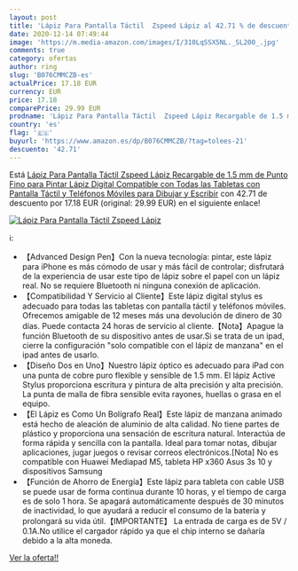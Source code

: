 ```yaml
---
layout: post
title: 'Lápiz Para Pantalla Táctil  Zspeed Lápiz al 42.71 % de descuento'
date: 2020-12-14 07:49:44
image: 'https://m.media-amazon.com/images/I/310LqSSX5NL._SL200_.jpg'
comments: true
category: ofertas
author: ring
slug: 'B076CMMCZB-es'
actualPrice: 17.18 EUR
currency: EUR
price: 17.18
comparePrice: 29.99 EUR
prodname: 'Lápiz Para Pantalla Táctil  Zspeed Lápiz Recargable de 1.5 mm de Punto Fino para Pintar  Lápiz Digital Compatible con Todas las Tabletas con Pantalla Táctil y Teléfonos Móviles para Dibujar y Escribir'
country: 'es'
flag: '🇪🇸'
buyurl: 'https://www.amazon.es/dp/B076CMMCZB/?tag=tolees-21'
descuento: '42.71'
---
```


Está [Lápiz Para Pantalla Táctil  Zspeed Lápiz Recargable de 1.5 mm de Punto Fino para Pintar  Lápiz Digital Compatible con Todas las Tabletas con Pantalla Táctil y Teléfonos Móviles para Dibujar y Escribir](https://www.amazon.es/dp/B076CMMCZB/?tag=tolees-21) con 42.71 de descuento por 17.18 EUR (original: 29.99 EUR) en el siguiente enlace!

[![Lápiz Para Pantalla Táctil  Zspeed Lápiz](https://m.media-amazon.com/images/I/310LqSSX5NL._SL200_.jpg)](https://www.amazon.es/dp/B076CMMCZB/?tag=tolees-21)

ℹ️:

- 【Advanced Design Pen】Con la nueva tecnología: pintar, este lápiz para iPhone es más cómodo de usar y más fácil de controlar; disfrutará de la experiencia de usar este tipo de lápiz sobre el papel con un lápiz real. No se requiere Bluetooth ni ninguna conexión de aplicación.
- 【Compatibilidad Y Servicio al Cliente】Este lápiz digital stylus es adecuado para todas las tabletas con pantalla táctil y teléfonos móviles. Ofrecemos amigable de 12 meses más una devolución de dinero de 30 días. Puede contacta 24 horas de servicio al cliente.【Nota】Apague la función Bluetooth de su dispositivo antes de usar.Si se trata de un ipad, cierre la configuración "solo compatible con el lápiz de manzana" en el ipad antes de usarlo.
- 【Diseño Dos en Uno】Nuestro lápiz óptico es adecuado para iPad con una punta de cobre puro flexible y sensible de 1.5 mm. El lápiz Active Stylus proporciona escritura y pintura de alta precisión y alta precisión. La punta de malla de fibra sensible evita rayones, huellas o grasa en el equipo.
- 【El Lápiz es Como Un Bolígrafo Real】Este lápiz de manzana animado está hecho de aleación de aluminio de alta calidad. No tiene partes de plástico y proporciona una sensación de escritura natural. Interactúa de forma rápida y sencilla con la pantalla. Ideal para tomar notas, dibujar aplicaciones, jugar juegos o revisar correos electrónicos.[Nota] No es compatible con Huawei Mediapad M5, tableta HP x360 Asus 3s 10 y dispositivos Samsung
- 【Función de Ahorro de Energía】Este lápiz para tableta con cable USB se puede usar de forma continua durante 10 horas, y el tiempo de carga es de solo 1 hora. Se apagará automáticamente después de 30 minutos de inactividad, lo que ayudará a reducir el consumo de la batería y prolongará su vida útil.【IMPORTANTE】 La entrada de carga es de 5V / 0.1A.No utilice el cargador rápido ya que el chip interno se dañaría debido a la alta moneda.

[Ver la oferta!!](https://www.amazon.es/dp/B076CMMCZB/?tag=tolees-21)
